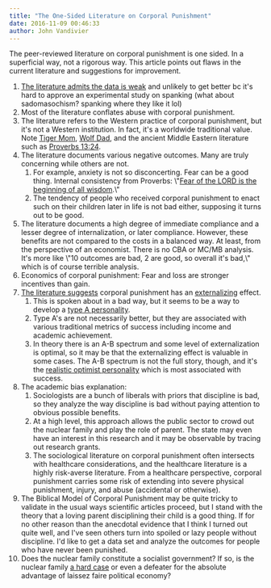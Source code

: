 ```yaml
---
title: "The One-Sided Literature on Corporal Punishment"
date: 2016-11-09 00:46:33
author: John Vandivier
---
```




The peer-reviewed literature on corporal punishment is one sided. In a superficial way, not a rigorous way. This article points out flaws in the current literature and suggestions for improvement.
<ol>
 	<li><a href=\"http://www.endcorporalpunishment.org/assets/pdfs/reference-documents/Gershoff-research-2002.pdf\">The literature admits the data is weak</a> and unlikely to get better bc it's hard to approve an experimental study on spanking (what about sadomasochism? spanking where they like it lol)</li>
 	<li>Most of the literature conflates abuse with corporal punishment.</li>
 	<li>The literature refers to the Western practice of corporal punishment, but it's not a Western institution. In fact, it's a worldwide traditional value. Note <a href=\"https://en.wikipedia.org/wiki/Tiger_mother#Effects\">Tiger Mom</a>, <a href=\"http://thinkingchinese.com/wolf-dad-accompanies-tiger-mom-though-most-chinese-are-trying-to-escape-the-parenting-zoo\">Wolf Dad</a>, and the ancient Middle Eastern literature such as <a href=\"http://biblehub.com/proverbs/13-24.htm\">Proverbs 13:24</a>.</li>
 	<li>The literature documents various negative outcomes. Many are truly concerning while others are not.
<ol>
 	<li>For example, anxiety is not so disconcerting. Fear can be a good thing. Internal consistency from Proverbs: \"<a href=\"https://www.google.com/search?q=Fear+is+the+beginning+of+all+wisdom&amp;ie=utf-8&amp;oe=utf-8\">Fear of the LORD is the beginning of all wisdom</a>.\"</li>
 	<li>The tendency of people who received corporal punishment to enact such on their children later in life is not bad either, supposing it turns out to be good.</li>
</ol>
</li>
 	<li>The literature documents a high degree of immediate compliance and a lesser degree of internalization, or later compliance. However, these benefits are not compared to the costs in a balanced way. At least, from the perspective of an economist. There is no CBA or MC/MB analysis. It's more like \"10 outcomes are bad, 2 are good, so overall it's bad,\" which is of course terrible analysis.</li>
 	<li>Economics of corporal punishment: Fear and loss are stronger incentives than gain.</li>
 	<li><a href=\"http://psycnet.apa.org/index.cfm?fa=buy.optionToBuy&amp;id=1996-06406-009\">The literature suggests</a> corporal punishment has an <a href=\"https://www.verywell.com/externalizing-425248\">externalizing</a> effect.
<ol>
 	<li>This is spoken about in a bad way, but it seems to be a way to develop a <a href=\"https://en.wikipedia.org/wiki/Type_A_and_Type_B_personality_theory\">type A personality</a>.</li>
 	<li>Type A's are not necessarily better, but they are associated with various traditional metrics of success including income and academic achievement.</li>
 	<li>In theory there is an A-B spectrum and some level of externalization is optimal, so it may be that the externalizing effect is valuable in some cases. The A-B spectrum is not the full story, though, and it's the <a href=\"http://www.livescience.com/39128-optimistic-realists-do-best.html\">realistic optimist personality</a> which is most associated with success.</li>
</ol>
</li>
 	<li>The academic bias explanation:
<ol>
 	<li>Sociologists are a bunch of liberals with priors that discipline is bad, so they analyze the way discipline is bad without paying attention to obvious possible benefits.</li>
 	<li>At a high level, this approach allows the public sector to crowd out the nuclear family and play the role of parent. The state may even have an interest in this research and it may be observable by tracing out research grants.</li>
 	<li>The sociological literature on corporal punishment often intersects with healthcare considerations, and the healthcare literature is a highly risk-averse literature. From a healthcare perspective, corporal punishment carries some risk of extending into severe physical punishment, injury, and abuse (accidental or otherwise).</li>
</ol>
</li>
 	<li>The Biblical Model of Corporal Punishment may be quite tricky to validate in the usual ways scientific articles proceed, but I stand with the theory that a loving parent disciplining their child is a good thing. If for no other reason than the anecdotal evidence that I think I turned out quite well, and I've seen others turn into spoiled or lazy people without discipline. I'd like to get a data set and analyze the outcomes for people who have never been punished.</li>
 	<li>Does the nuclear family constitute a socialist government? If so, is the nuclear family <a href=\"http://www.peterleeson.com/Liberalism_Link.pdf\">a hard case</a> or even a defeater for the absolute advantage of laissez faire political economy?</li>
</ol>
&nbsp;